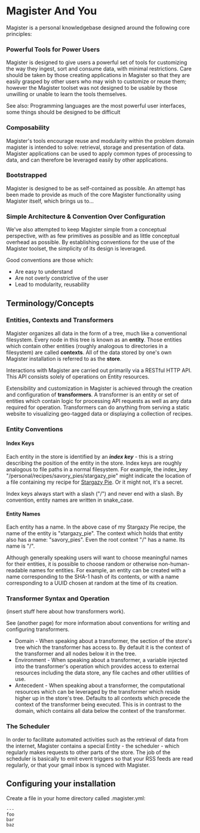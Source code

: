 # Magister And You

Magister is a personal knowledgebase designed around the following core principles:

### Powerful Tools for Power Users

Magister is designed to give users a powerful set of tools for customizing the way they ingest, sort and consume data, with minimal restrictions. Care should be taken by those creating applications in Magister so that they are easily grasped by other users who may wish to customize or reuse them; however the Magister toolset was not designed to be usable by those unwilling or unable to learn the tools themselves.

See also: Programming languages are the most powerful user interfaces, some things should be designed to be difficult

### Composability

Magister's tools encourage reuse and modularity within the problem domain magister is intended to solve: retrieval, storage and presentation of data. Magister applications can be used to apply common types of processing to data, and can therefore be leveraged easily by other applications.

### Bootstrapped

Magister is designed to be as self-contained as possible. An attempt has been made to provide as much of the core Magister functionality using Magister itself, which brings us to...

### Simple Architecture & Convention Over Configuration

We've also attempted to keep Magister simple from a conceptual perspective, with as few primitives as possible and as little conceptual overhead as possible. By establishing conventions for the use of the Magister toolset, the simplicity of its design is leveraged.

Good conventions are those which:

* Are easy to understand
* Are not overly constrictive of the user
* Lead to modularity, reusability

## Terminology/Concepts

### Entities, Contexts and Transformers

Magister organizes all data in the form of a tree, much like a conventional filesystem. Every node in this tree is known as an **entity**. Those entities which contain other entities (roughly analogous to directories in a filesystem) are called **contexts**. All of the data stored by one's own Magister installation is referred to as the **store**.

Interactions with Magister are carried out primarily via a RESTful HTTP API. This API consists solely of operations on Entity resources.

Extensibility and customization in Magister is achieved through the creation and configuration of **transformers**. A transformer is an entity or set of entities which contain logic for processing API requests as well as any data required for operation. Transformers can do anything from serving a static website to visualizing geo-tagged data or displaying a collection of recipes.

### Entity Conventions

#### Index Keys

Each entity in the store is identified by an ***index key*** - this is a string describing the position of the entity in the store. Index keys are roughly analogous to file paths in a normal filesystem. For example, the index_key "/personal/recipes/savory_pies/stargazy_pie" might indicate the location of a file containing my recipe for [Stargazy Pie](https://en.wikipedia.org/wiki/Stargazy_pie). Or it might not, it's a secret.

Index keys always start with a slash ("/") and never end with a slash. By convention, entity names are written in snake_case.

#### Entity Names

Each entity has a name. In the above case of my Stargazy Pie recipe, the name of the entity is "stargazy_pie". The context which holds that entity also has a name: "savory_pies". Even the root context "/" has a name. Its name is "/".

Although generally speaking users will want to choose meaningful names for their entities, it is possible to choose random or otherwise non-human-readable names for entities. For example, an entity can be created with a name corresponding to the SHA-1 hash of its contents, or with a name corresponding to a UUID chosen at random at the time of its creation.

### Transformer Syntax and Operation

(insert stuff here about how transformers work).

See (another page) for more information about conventions for writing and configuring transformers.

 - Domain - When speaking about a transformer, the section of the store's tree which the transformer has access to. By default it is the context of the transformer and all nodes below it in the tree.
 - Environment - When speaking about a transformer, a variable injected into the transformer's operation which provides access to external resources including the data store, any file caches and other utilities of use.
 - Antecedent - When speaking about a transformer, the computational resources which can be leveraged by the transformer which reside higher up in the store's tree. Defaults to all contexts which precede the context of the transformer being executed. This is in contrast to the domain, which contains all data below the context of the transformer.

### The Scheduler

In order to facilitate automated activities such as the retrieval of data from the internet, Magister contains a special Entity - the scheduler - which regularly makes requests to other parts of the store. The job of the scheduler is basically to emit event triggers so that your RSS feeds are read regularly, or that your gmail inbox is synced with Magister.



## Configuring your installation

Create a file in your home directory called .magister.yml: 

    ---
    foo
    bar
    baz

